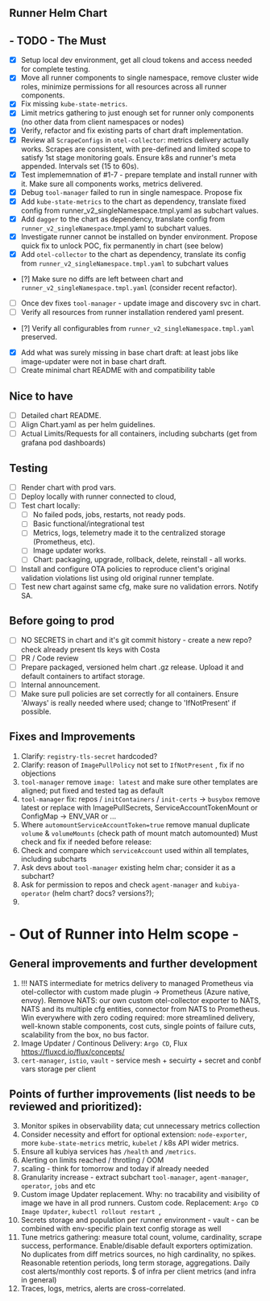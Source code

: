 ## Runner Helm Chart

## - TODO - The Must

- [x] Setup local dev environment, get all cloud tokens and access needed for complete testing.
- [x] Move all runner components to single namespace, remove cluster wide roles, minimize permissions for all resources across all runner components.
- [x] Fix missing `kube-state-metrics`.
- [x] Limit metrics gathering to just enough set for runner only components (no other data from client namespaces or nodes)
- [x] Verify, refactor and fix existing parts of chart draft implementation.
- [x] Review all `ScrapeConfigs` in `otel-collector`: metrics delivery actually works. Scrapes are consistent, with pre-defined and limited scope to satisfy 1st stage monitoring goals. Ensure k8s and runner's meta appended. Intervals set (15 to 60s). 
- [x] Test implememnation of #1-7 - prepare template and install runner with it. Make sure all components works, metrics delivered.
- [x]  Debug `tool-manager` failed to run in single namespace. Propose fix
- [x] Add `kube-state-metrics` to the chart as dependency, translate fixed config from runner_v2_singleNamespace.tmpl.yaml as subchart values.
- [x] Add `dagger` to the chart as dependency, translate config from `runner_v2_singleNamespace`.tmpl.yaml to subchart values.
- [x] Investigate runner cannot be installed on bynder environment. Propose quick fix to unlock POC, fix permanently in chart (see below)
- [x] Add `otel-collector` to the chart as dependency, translate its config from `runner_v2_singleNamespace.tmpl.yaml` to subchart values
- [?] Make sure no diffs are left between chart and `runner_v2_singleNamespace.tmpl.yaml` (consider recent refactor).
- [ ] Once dev fixes `tool-manager` - update image and discovery svc in chart.
- [ ] Verify all resources from runner installation rendered yaml present.
- [?] Verify all configurables from `runner_v2_singleNamespace.tmpl.yaml` preserved.
- [x] Add what was surely missing in base chart draft: at least jobs like image-updater were not in base chart draft.
- [ ] Create minimal chart README with and compatibility table

## Nice to have

- [ ] Detailed chart README.
- [ ] Align Chart.yaml as per helm guidelines.
- [ ] Actual Limits/Requests for all containers, including subcharts (get from grafana pod dashboards)

## Testing

- [ ] Render chart with prod vars.
- [ ] Deploy locally with runner connected to cloud,
- [ ] Test chart locally:
    - [ ] No failed pods, jobs, restarts, not ready pods. 
    - [ ] Basic functional/integrational test
    - [ ] Metrics, logs, telemetry made it to the centralized storage (Prometheus, etc).
    - [ ] Image updater works.
    - [ ] Chart: packaging, upgrade, rollback, delete, reinstall - all works.
- [ ] Install and configure OTA policies to reproduce client's original validation violations list using old original runner template.
- [ ] Test new chart against same cfg, make sure no validation errors. Notify SA.

## Before going to prod

- [ ] NO SECRETS in chart and it's git commit history - create a new repo? check already present tls keys with Costa
- [ ] PR / Code review
- [ ] Prepare packaged, versioned helm chart .gz release. Upload it and default containers to artifact storage.
- [ ] Internal announcement.
- [ ] Make sure pull policies are set correctly for all containers. Ensure 'Always' is really needed where used; change to 'IfNotPresent' if possible.

## Fixes and Improvements

1. Clarify: `registry-tls-secret` hardcoded?
2. Clarify: reason of `ImagePullPolicy` not set to `IfNotPresent` , fix if no objections
3. `tool-manager` remove `image: latest` and make sure other templates are aligned; put fixed and tested tag as default
4. `tool-manager` fix: repos / `initContainers` / `init-certs` -> `busybox` remove latest or replace with ImagePullSecrets, ServiceAccountTokenMount or ConfigMap -> ENV_VAR or ...
5. Where `automountServiceAccountToken=true` remove manual duplicate `volume` & `volumeMounts` (check path of mount match automounted)
Must check and fix if needed before release:
6. Check and compare which `serviceAccount` used within all templates, including subcharts
7.  Ask devs about `tool-manager` existing helm char; consider it as a subchart?
8.  Ask for permission to repos and check `agent-manager` and `kubiya-operator` (helm chart? docs? versions?); 
9.  
# - Out of Runner into Helm scope -

## General improvements and further development

1. !!! NATS intermediate for metrics delivery to managed Prometheus via otel-collector with custom made plugin -> Prometheus (Azure native, envoy). Remove NATS: our own custom otel-collector exporter to NATS, NATS and its multiple cfg entities, connector from NATS to Prometheus. Win everywhere with zero coding required: more streamlined delivery, well-known stable components, cost cuts, single points of failure cuts, scalability from the box, no bus factor.
2.  Image Updater / Continous Delivery: `Argo CD`, Flux https://fluxcd.io/flux/concepts/
3.  `cert-manager`, `istio`, `vault` - service mesh + secuirty + secret and conbf vars storage per client
   

## Points of further improvements (list needs to be reviewed and prioritized):

3.  Monitor spikes in observability data; cut unnecessary metrics collection
4.  Consider necessity and effort for optional extension:  `node-exporter`, more `kube-state-metrics` metric, `kubelet` / k8s API wider metrics.
5.  Ensure all kubiya services has `/health` and `/metrics`.
6.  Alerting on limits reached / throtling / OOM
8.  scaling - think for tomorrow and today if already needed 
9.  Granularity increase - extract subchart `tool-manager`, `agent-manager`, `operator`, `jobs` and etc
10. Custom image Updater replacement. Why: no tracability and visibility of image we have in all prod runners. Custom code. Replacement: `Argo CD Image Updater`, `kubectl rollout restart `, 
11. Secrets storage and population per runner environment - vault - can be combined with env-specific  plain text config storage as well
12. Tune metrics gathering: measure total count, volume, cardinality, scrape success, performance. Enable/disable default exporters optimization. No duplicates from diff metrics sources, no high cardinality, no spikes. Reasonable retention periods, long term storage, aggregations. Daily cost alerts/monthly cost reports. $ of infra per client metrics (and infra in general)
13. Traces, logs, metrics, alerts are cross-correlated.
